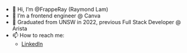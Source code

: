 - 👋 Hi, I’m @FrappeRay (Raymond Lam)
- 👀 I’m a frontend engineer @ Canva
- 🌱 Graduated from UNSW in 2022, previous Full Stack Developer @ Arista
- 📫 How to reach me:
  - [LinkedIn](https://au.linkedin.com/in/raymondlamsydney)

<!---
FrappeRay/FrappeRay is a ✨ special ✨ repository because its `README.md` (this file) appears on your GitHub profile.
You can click the Preview link to take a look at your changes.
--->
